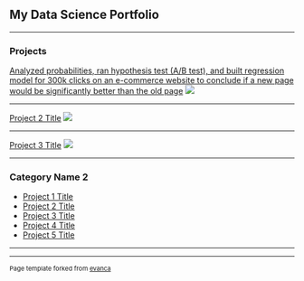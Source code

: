 ## My Data Science Portfolio

---

### Projects 

[Analyzed probabilities, ran hypothesis test (A/B test), and built regression model for 300k clicks on an e-commerce website to conclude if a new page would be significantly better than the old page](https://isaacwyx.github.io/datavisualization_houseprice/)
<img src="images/dummy_thumbnail.jpg?raw=true"/>

---
[Project 2 Title](https://isaacwyx.github.io/weratedogstweet/)
<img src="images/dummy_thumbnail.jpg?raw=true"/>

---
[Project 3 Title](https://isaacwyx.github.io/websiteAB_Test/)
<img src="images/dummy_thumbnail.jpg?raw=true"/>

---

### Category Name 2

- [Project 1 Title](http://example.com/)
- [Project 2 Title](http://example.com/)
- [Project 3 Title](http://example.com/)
- [Project 4 Title](http://example.com/)
- [Project 5 Title](http://example.com/)

---




---
<p style="font-size:11px">Page template forked from <a href="https://github.com/evanca/quick-portfolio">evanca</a></p>
<!-- Remove above link if you don't want to attibute -->
